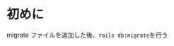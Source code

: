 <!--
title:【Rails】rails db:migrateをした後は、rails db:migrate:redoをしよう
tags: Rails,Ruby,migrate
-->

# 初めに

migrate ファイルを追加した後、`rails db:migrate`を行う
